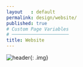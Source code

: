 ```yaml
---
layout   : default
permalink: design/website/
published: true
# Custom Page Variables
# ─────────────────────
title: Website
---
```

![header](https://i.imgur.com/G23WnKU.png){: .img}